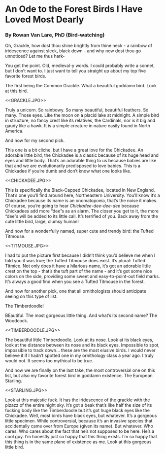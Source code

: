 # An Ode to the Forest Birds I Have Loved Most Dearly

### By Rowan Van Lare, PhD (Bird-watching)

Oh, Grackle, how dost thou shine brightly from thine neck - a rainbow of iridescence against sleek, black down - and why now dost thou go unnoticed? Let me thus hark-

You get the point. Old, medieval-y words. I could probably write a sonnet,
but I don’t want to. I just want to tell you straight up about my top five
favorite forest birds. 

The first being the Common Grackle. What a beautiful goddamn bird. Look at this bird.

<<GRACKLE.JPG>>

Truly a unicorn. So rainbowy. So many beautiful, beautiful feathers.
So many. Those eyes. Like the moon on a placid lake at midnight.
A simple bird in structure, no fancy crest like its relatives, the
Cardinals, nor is it big and gaudy like a hawk. It is a simple creature
in nature easily found in North America.

And now for my second pick.

This one is a bit cliche, but I have a great love for the Chickadee.
An adorable little bird, the Chickadee is a classic because of its
huge head and eyes and little body. That’s an adorable thing to us
because babies are like that and we are evolutionarily predisposed to love babies. This is a Chickadee if you’re dumb and don’t know what one looks like.

<<CHICKADEE.JPG>>

This is specifically the Black-Capped Chickadee, located in New England. That’s one you’ll find around here, Northeastern University. You’ll know it’s a Chickadee because its name is an onomatopoeia, that’s the noise it makes. Of course, you’re going to hear *Chickadee-dee-dee-dee* because Chickadees add more “dee”s as an alarm. The closer you get to it, the more “dee”s will be added to its little call. It’s terrified of you. Back away from the cute little bird, large, clumsy human!

And now for a wonderfully named, super cute and trendy bird: the Tufted Titmouse.

<<TITMOUSE.JPG>>

I had to put the picture first because I didn’t think you’d believe me when I told you it was true; the Tufted Titmouse does exist. It’s plural: Tufted Titmice. Not only does it have a hilarious name, it’s got an adorable little crest on the top - that’s the tuft part of the name - and it’s got some nice colors on the side, providing some sweet and easy-to-point-out field marks. It’s always a good find when you see a Tufted Titmouse in the forest.

And now for another pick, one that all ornithologists should anticipate seeing on this type of list.

The Timberdoodle!

BEautiful. The most gorgeous little thing. And what’s its second name? The Woodcock.

<<TIMBERDOODLE.JPG>>

The beautiful little Timberdoodle. Look at its nose. Look at its black eyes, look at the distance between its nose and its black eyes. Impossible to spot, impossible to track down… these are the most elusive birds. I would never believe it if I hadn’t spotted one in my ornithology class a year ago. I truly would not. It seems too mythical to be true.

And now we are finally on the last take, the most controversial one on this list, but also my favorite forest bird in goddamn existence. The European Starling.

<<STARLING.JPG>>

Look at this majestic fuck. It has the iridescence of the grackle with the pizazz of the entire night sky. It’s got a beak that’s like half the size of its fucking body like the Timberdoodle but it’s got huge black eyes like the Chickadee. Well, most birds have black eyes, but whatever. It’s a gorgeous little specimen. While controversial, because it’s an invasive species that accidentally came over from Europe (given its name). But whatever. Who cares. Who cares about the fact that he’s not supposed to be here. He’s a cool guy. I’m honestly just so happy that this thing exists. I’m so happy that this thing is in the same plane of existence as me. Look at this gorgeous little bird.
